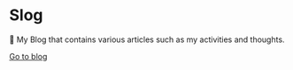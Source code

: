 # Slog

📖 My Blog that contains various articles such as my activities and thoughts.

[Go to blog](https://slog.website)
